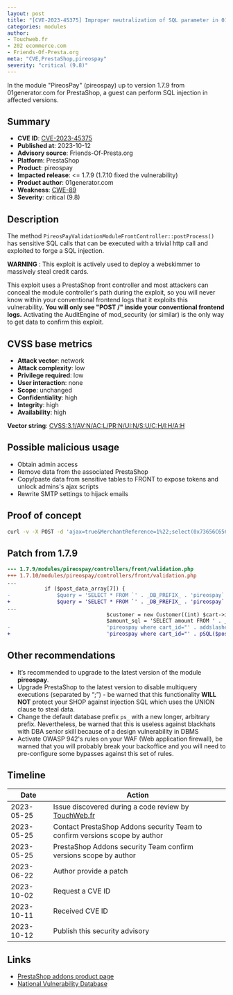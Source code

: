 ```yaml
---
layout: post
title: "[CVE-2023-45375] Improper neutralization of SQL parameter in 01generator.com - PireosPay module for PrestaShop"
categories: modules
author:
- Touchweb.fr
- 202 ecommerce.com
- Friends-Of-Presta.org
meta: "CVE,PrestaShop,pireospay"
severity: "critical (9.8)"
---
```


In the module "PireosPay" (pireospay) up to version 1.7.9 from 01generator.com for PrestaShop, a guest can perform SQL injection in affected versions.

## Summary

* **CVE ID**: [CVE-2023-45375](https://cve.mitre.org/cgi-bin/cvename.cgi?name=CVE-2023-45375)
* **Published at**: 2023-10-12
* **Advisory source**: Friends-Of-Presta.org
* **Platform**: PrestaShop
* **Product**: pireospay
* **Impacted release**: <= 1.7.9 (1.7.10 fixed the vulnerability)
* **Product author**: 01generator.com
* **Weakness**: [CWE-89](https://cwe.mitre.org/data/definitions/89.html)
* **Severity**: critical (9.8)

## Description

The method `PireosPayValidationModuleFrontController::postProcess()` has sensitive SQL calls that can be executed with a trivial http call and exploited to forge a SQL injection.

**WARNING** : This exploit is actively used to deploy a webskimmer to massively steal credit cards. 

This exploit uses a PrestaShop front controller and most attackers can conceal the module controller's path during the exploit, so you will never know within your conventional frontend logs that it exploits this vulnerability. **You will only see "POST /" inside your conventional frontend logs.** Activating the AuditEngine of mod_security (or similar) is the only way to get data to confirm this exploit.

## CVSS base metrics

* **Attack vector**: network
* **Attack complexity**: low
* **Privilege required**: low
* **User interaction**: none
* **Scope**: unchanged
* **Confidentiality**: high
* **Integrity**: high
* **Availability**: high

**Vector string**: [CVSS:3.1/AV:N/AC:L/PR:N/UI:N/S:U/C:H/I:H/A:H](https://nvd.nist.gov/vuln-metrics/cvss/v3-calculator?vector=AV:N/AC:L/PR:N/UI:N/S:U/C:H/I:H/A:H)

## Possible malicious usage

* Obtain admin access
* Remove data from the associated PrestaShop
* Copy/paste data from sensitive tables to FRONT to expose tokens and unlock admins's ajax scripts
* Rewrite SMTP settings to hijack emails

## Proof of concept

```bash
curl -v -X POST -d 'ajax=true&MerchantReference=1%22;select(0x73656C65637420736C656570283432293B)INTO@a;prepare`b`from@a;execute`b`;--' 'https://preprod.XX/module/pireospay/validation'
```

## Patch from 1.7.9

```diff
--- 1.7.9/modules/pireospay/controllers/front/validation.php
+++ 1.7.10/modules/pireospay/controllers/front/validation.php
...
            if ($post_data_array[7]) {
-               $query = 'SELECT * FROM `' . _DB_PREFIX_ . 'pireospay` WHERE cart_id="' . $post_data_array[7] . '"';
+               $query = 'SELECT * FROM `' . _DB_PREFIX_ . 'pireospay` WHERE cart_id="' . pSQL($post_data_array[7]) . '"';
...
                                $customer = new Customer((int) $cart->id_customer);
                                $amount_sql = 'SELECT amount FROM ' . _DB_PREFIX_ .
-                               'pireospay where cart_id="' . addslashes($post_data_array[7]) .
+                               'pireospay where cart_id="' . pSQL($post_data_array[7]) .
```

## Other recommendations

* It’s recommended to upgrade to the latest version of the module **pireospay**.
* Upgrade PrestaShop to the latest version to disable multiquery executions (separated by “;”) - be warned that this functionality **WILL NOT** protect your SHOP against injection SQL which uses the UNION clause to steal data.
* Change the default database prefix `ps_` with a new longer, arbitrary prefix. Nevertheless, be warned that this is useless against blackhats with DBA senior skill because of a design vulnerability in DBMS
* Activate OWASP 942's rules on your WAF (Web application firewall), be warned that you will probably break your backoffice and you will need to pre-configure some bypasses against this set of rules.


## Timeline

| Date | Action |
|--|--|
| 2023-05-25 | Issue discovered during a code review by [TouchWeb.fr](https://www.touchweb.fr) |
| 2023-05-25 | Contact PrestaShop Addons security Team to confirm versions scope by author |
| 2023-05-25 | PrestaShop Addons security Team confirm versions scope by author |
| 2023-06-22 | Author provide a patch |
| 2023-10-02 | Request a CVE ID |
| 2023-10-11 | Received CVE ID |
| 2023-10-12 | Publish this security advisory |


## Links

* [PrestaShop addons product page](https://addons.prestashop.com/fr/paiement-carte-wallet/21279-pireospay.html)
* [National Vulnerability Database](https://nvd.nist.gov/vuln/detail/CVE-2023-45375)
